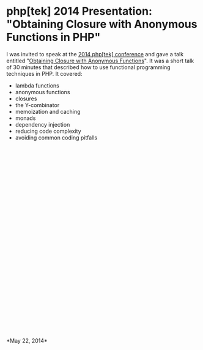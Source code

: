 # php[tek] 2014 Presentation: "Obtaining Closure with Anonymous Functions in PHP"

I was invited to speak at the [2014 php[tek] conference](http://tek14.phparch.com/) and gave a talk entitled "[Obtaining Closure with Anonymous Functions](https://tek14.phparch.com/speakers/#65740)". It was a short talk of 30 minutes that described how to use functional programming techniques in PHP. It covered:

- lambda functions
- anonymous functions
- closures
- the Y-combinator
- memoization and caching
- monads
- dependency injection
- reducing code complexity
- avoiding common coding pitfalls

<div style="min-height: 500px">
<script async class="speakerdeck-embed" data-id="9f0d8e90c80501318b9462ba4d8eacfa" data-ratio="1.77777777777778" src="//speakerdeck.com/assets/embed.js"></script>

</div>
*May 22, 2014*